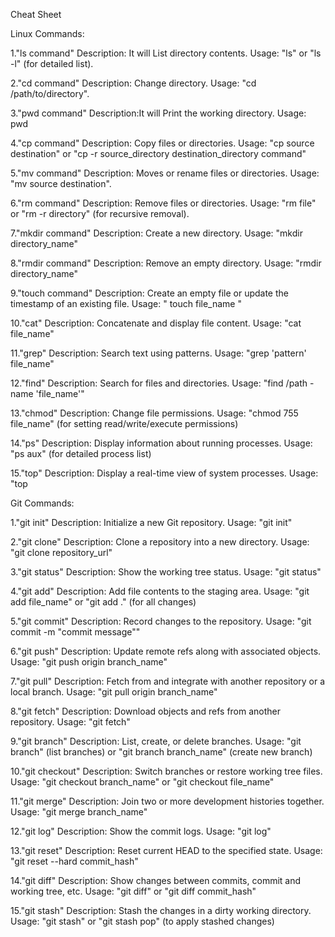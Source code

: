 Cheat Sheet

Linux Commands: 
 
1."ls command"
 Description: It will List directory contents.
 Usage: "ls" or "ls -l" (for detailed list).

2."cd command"
  Description: Change directory.
  Usage: "cd /path/to/directory".

3."pwd command"
  Description:It will Print the working directory.
  Usage: pwd

4."cp command"
  Description: Copy files or directories.
  Usage: "cp source destination" or "cp -r source_directory destination_directory command"

5."mv command"
  Description: Moves or rename files or directories.
  Usage: "mv source destination".

6."rm command"
  Description: Remove files or directories.
  Usage: "rm file" or "rm -r directory" (for recursive removal).

7."mkdir command"
  Description: Create a new directory.
  Usage: "mkdir directory_name"

8."rmdir command"
  Description: Remove an empty directory.
  Usage: "rmdir directory_name"

9."touch command"
  Description: Create an empty file or update the timestamp of an existing file.
  Usage: " touch file_name "

10."cat"
   Description: Concatenate and display file content.
   Usage: "cat file_name"

11."grep"
   Description: Search text using patterns.
   Usage: "grep 'pattern' file_name"

12."find"
   Description: Search for files and directories.
   Usage: "find /path -name 'file_name'"

13."chmod"
   Description: Change file permissions.
   Usage: "chmod 755 file_name" (for setting read/write/execute permissions)

14."ps"
   Description: Display information about running processes.
   Usage: "ps aux" (for detailed process list)

15."top"
   Description: Display a real-time view of system processes.
   Usage: "top




Git Commands:

1."git init"
   Description: Initialize a new Git repository.
   Usage: "git init"

2."git clone"
   Description: Clone a repository into a new directory.
   Usage: "git clone repository_url"

3."git status"
   Description: Show the working tree status.
   Usage: "git status"

4."git add"
   Description: Add file contents to the staging area.
   Usage: "git add file_name" or "git add ." (for all changes)

5."git commit"
   Description: Record changes to the repository.
   Usage: "git commit -m "commit message""

6."git push"
   Description: Update remote refs along with associated objects.
   Usage: "git push origin branch_name"

7."git pull"
   Description: Fetch from and integrate with another repository or a local branch.
   Usage: "git pull origin branch_name"

8."git fetch"
   Description: Download objects and refs from another repository.
   Usage: "git fetch"

9."git branch"
   Description: List, create, or delete branches.
   Usage: "git branch" (list branches) or "git branch branch_name" (create new branch)

10."git checkout"
    Description: Switch branches or restore working tree files.
    Usage: "git checkout branch_name" or "git checkout file_name"

11."git merge"
    Description: Join two or more development histories together.
    Usage: "git merge branch_name"

12."git log"
    Description: Show the commit logs.
    Usage: "git log"

13."git reset"
    Description: Reset current HEAD to the specified state.
    Usage: "git reset --hard commit_hash"

14."git diff"
    Description: Show changes between commits, commit and working tree, etc.
    Usage: "git diff" or "git diff commit_hash"

15."git stash"
   Description: Stash the changes in a dirty working directory.
   Usage: "git stash" or "git stash pop" (to apply stashed changes)

